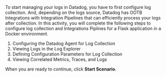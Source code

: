 To start managing your logs in Datadog, you have to first configure log collection. And, depending on the logs source, Datadog has OOTB Integrations with Integration Pipelines that can efficiently process your logs after collection. In this activity, you will complete the following steps to configure log collection and Integrations Piplines for a Flask application in a Docker environment. 

1. Configuring the Datadog Agent for Log Collection
2. Viewing Logs in the Log Explorer
3. Defining Configuration Parameters for Log Collection
4. Viewing Correlated Metrics, Traces, and Logs

When you are ready to continue, click **Start Scenario**.